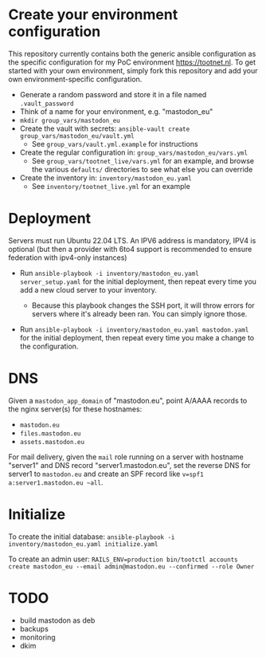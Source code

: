 # Create your environment configuration

This repository currently contains both the generic ansible configuration as the specific configuration for my PoC environment https://tootnet.nl.
To get started with your own environment, simply fork this repository and add your own environment-specific configuration.

* Generate a random password and store it in a file named `.vault_password`
* Think of a name for your environment, e.g. "mastodon_eu"
* `mkdir group_vars/mastodon_eu`
* Create the vault with secrets: `ansible-vault create group_vars/mastodon_eu/vault.yml`
  * See `group_vars/vault.yml.example` for instructions
* Create the regular configuration in: `group_vars/mastodon_eu/vars.yml`
  * See `group_vars/tootnet_live/vars.yml` for an example, and browse the various `defaults/` directories to see what else you can override
* Create the inventory in: `inventory/mastodon_eu.yaml`
  * See `inventory/tootnet_live.yml` for an example

# Deployment

Servers must run Ubuntu 22.04 LTS. An IPV6 address is mandatory, IPV4 is optional (but then a provider with 6to4 support is recommended to ensure federation with ipv4-only instances)

* Run `ansible-playbook -i inventory/mastodon_eu.yaml server_setup.yaml` for the initial deployment, then repeat every time you add a new cloud server to your inventory.
  * Because this playbook changes the SSH port, it will throw errors for servers where it's already been ran. You can simply ignore those.

* Run `ansible-playbook -i inventory/mastodon_eu.yaml mastodon.yaml`  for the initial deployment, then repeat every time you make a change to the configuration.

# DNS

Given a `mastodon_app_domain` of "mastodon.eu", point A/AAAA records to the nginx server(s) for these hostnames:

* `mastodon.eu`
* `files.mastodon.eu`
* `assets.mastodon.eu`

For mail delivery, given the `mail` role running on a server with hostname "server1" and DNS record "server1.mastodon.eu",
set the reverse DNS for server1 to `mastodon.eu` and create an SPF record  like `v=spf1 a:server1.mastodon.eu ~all`.

# Initialize

To create the initial database: `ansible-playbook -i inventory/mastodon_eu.yaml initialize.yaml`

To create an admin user: `RAILS_ENV=production bin/tootctl accounts create mastodon_eu --email admin@mastodon.eu --confirmed --role Owner`

# TODO

* build mastodon as deb
* backups
* monitoring
* dkim